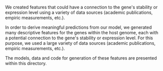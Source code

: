 We created features that could have a connection to the gene&#39;s stability or expression level
using a variety of data sources (academic publications, empiric measurements, etc.).

In order to derive meaningful predictions from our model, we generated many descriptive features for the genes within the host genome, each with a potential connection to the gene's stability or expression level. For this purpose, we used a large variety of data sources (academic publications, empiric measurements, etc.).

The models, data and code for generation of these features are presented within this directory.
